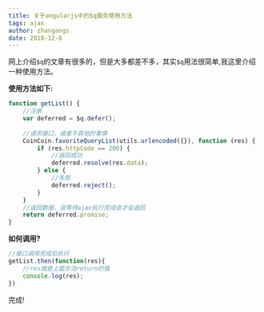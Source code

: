 ```yaml
---
title: 关于angularjs中的$q服务使用方法
tags: ajax
author: zhangangs
date: 2018-12-8
---
```

网上介绍`$q`的文章有很多的，但是大多都差不多，其实`$q`用法很简单,我这里介绍一种使用方法。

**使用方法如下:**

```js
function getList() {
    //注册
    var deferred = $q.defer();
    
    //请求接口，或者干其他的事情
    CoinCoin.favoriteQueryList(utils.urlencoded({}), function (res) {
        if (res.httpCode == 200) {
            //返回成功
            deferred.resolve(res.data);
        } else {
            //失败
            deferred.reject();
        }
    }
    //返回数据，会等待ajax执行完成会才会返回
    return deferred.promise;
}
```

**如何调用?**

``` js
//接口调用完成后执行
getList.then(function(res){
    //res就是上面方法return的值
    console.log(res);
})
```

完成!




